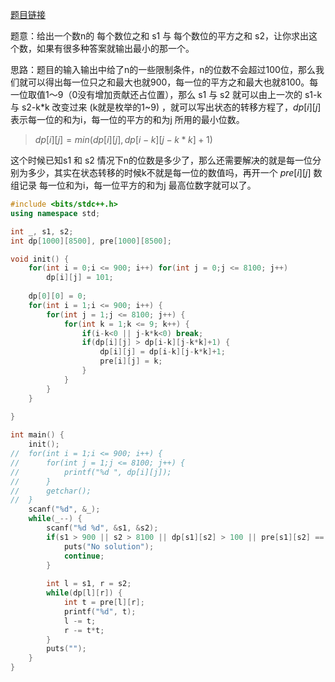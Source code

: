 [题目链接](https://acm.timus.ru/problem.aspx?space=1&num=1658)

题意：给出一个数n的 每个数位之和 s1 与 每个数位的平方之和 s2，让你求出这个数，如果有很多种答案就输出最小的那一个。

思路：题目的输入输出中给了n的一些限制条件，n的位数不会超过100位，那么我们就可以得出每一位只之和最大也就900，每一位的平方之和最大也就8100。每一位取值1～9（0没有增加贡献还占位置），那么 s1 与 s2 就可以由上一次的 s1-k 与 s2-k*k 改变过来 (k就是枚举的1~9) ，就可以写出状态的转移方程了，$dp[i][j]$ 表示每一位的和为i，每一位的平方的和为j 所用的最小位数。

> $dp[i][j] = min(dp[i][j], dp[i-k][j-k*k]+1)$

这个时候已知s1 和 s2 情况下n的位数是多少了，那么还需要解决的就是每一位分别为多少，其实在状态转移的时候k不就是每一位的数值吗，再开一个 $pre[i][j]$ 数组记录 每一位和为i，每一位平方的和为j 最高位数字就可以了。



```cpp
#include <bits/stdc++.h>
using namespace std;

int _, s1, s2;
int dp[1000][8500], pre[1000][8500];

void init() {
	for(int i = 0;i <= 900; i++) for(int j = 0;j <= 8100; j++) 
		dp[i][j] = 101;
		
	dp[0][0] = 0;
	for(int i = 1;i <= 900; i++) {
		for(int j = 1;j <= 8100; j++) {
			for(int k = 1;k <= 9; k++) {
				if(i-k<0 || j-k*k<0) break;
				if(dp[i][j] > dp[i-k][j-k*k]+1) {
					dp[i][j] = dp[i-k][j-k*k]+1;
					pre[i][j] = k;
				}
			}
		}
	}
	
}

int main() {
	init();
//	for(int i = 1;i <= 900; i++) {
//		for(int j = 1;j <= 8100; j++) {
//			printf("%d ", dp[i][j]);
//		}
//		getchar();
//	}
	scanf("%d", &_);
	while(_--) {
		scanf("%d %d", &s1, &s2);
		if(s1 > 900 || s2 > 8100 || dp[s1][s2] > 100 || pre[s1][s2] == 10) {
			puts("No solution");
			continue;
		}
		
		int l = s1, r = s2;
		while(dp[l][r]) {
			int t = pre[l][r];
			printf("%d", t);
			l -= t;
			r -= t*t;
		}
		puts("");
	}
}
```

